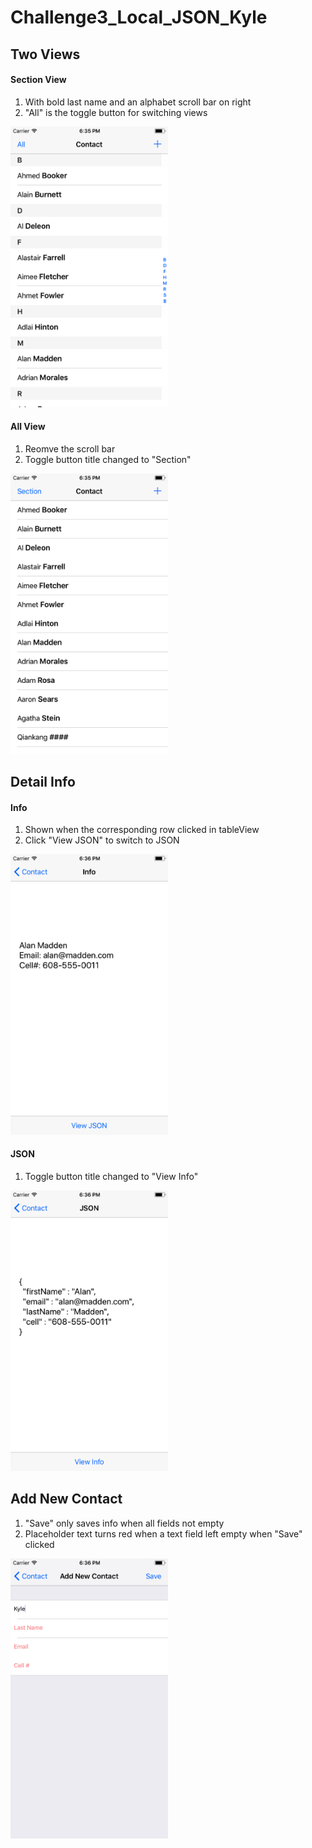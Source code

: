 # Challenge3_Local_JSON_Kyle

## Two Views

#### Section View
1. With bold last name and an alphabet scroll bar on right
2. "All" is the toggle button for switching views

<img src="images/section.png" width = "50%">

#### All View
1. Reomve the scroll bar
2. Toggle button title changed to "Section"

<img src="images/all.png" width = "50%">

## Detail Info

#### Info
1. Shown when the corresponding row clicked in tableView
2. Click "View JSON" to switch to JSON

<img src="images/info.png" width="50%">

#### JSON
1. Toggle button title changed to "View Info"

<img src="images/json.png" width="50%">

## Add New Contact

1. "Save" only saves info when all fields not empty
2. Placeholder text turns red when a text field left empty when "Save" clicked

<img src="images/add.png" width="50%">
